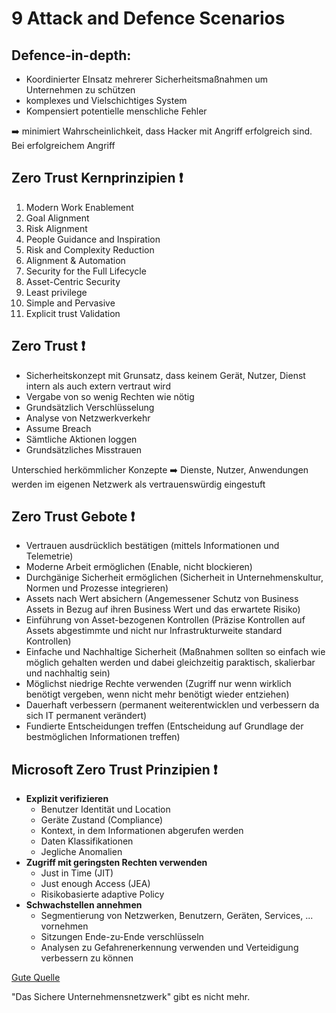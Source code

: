 # 9 Attack and Defence Scenarios

## Defence-in-depth:

- Koordinierter EInsatz mehrerer Sicherheitsmaßnahmen um Unternehmen zu schützen
- komplexes und Vielschichtiges System
- Kompensiert potentielle menschliche Fehler
  
:arrow_right: minimiert Wahrscheinlichkeit, dass Hacker mit Angriff erfolgreich sind. 
Bei erfolgreichem Angriff

## Zero Trust Kernprinzipien :exclamation:

1. Modern Work Enablement
2. Goal Alignment
3. Risk Alignment
4. People Guidance and Inspiration
5. Risk and Complexity Reduction
6. Alignment & Automation
7. Security for the Full Lifecycle
8. Asset-Centric Security
9. Least privilege
10. Simple and Pervasive
11. Explicit trust Validation

## Zero Trust :exclamation:

- Sicherheitskonzept mit Grunsatz, dass keinem Gerät, Nutzer, Dienst intern als auch extern vertraut wird
- Vergabe von so wenig Rechten wie nötig
- Grundsätzlich Verschlüsselung
- Analyse von Netzwerkverkehr
- Assume Breach
- Sämtliche Aktionen loggen
- Grundsätzliches Misstrauen

Unterschied herkömmlicher Konzepte :arrow_right: Dienste, Nutzer, Anwendungen werden im eigenen Netzwerk als vertrauenswürdig eingestuft

## Zero Trust Gebote :exclamation:

- Vertrauen ausdrücklich bestätigen (mittels Informationen und Telemetrie)
- Moderne Arbeit ermöglichen (Enable, nicht blockieren)
- Durchgänige Sicherheit ermöglichen (Sicherheit in Unternehmenskultur, Normen und Prozesse integrieren)
- Assets nach Wert absichern (Angemessener Schutz von Business Assets in Bezug auf ihren Business Wert und das erwartete Risiko)
- Einführung von Asset-bezogenen Kontrollen (Präzise Kontrollen auf Assets abgestimmte und nicht nur Infrastrukturweite standard Kontrollen)
- Einfache und Nachhaltige Sicherheit (Maßnahmen sollten so einfach wie möglich gehalten werden und dabei gleichzeitig paraktisch, skalierbar und nachhaltig sein)
- Möglichst niedrige Rechte verwenden (Zugriff nur wenn wirklich benötigt vergeben, wenn nicht mehr benötigt wieder entziehen)
- Dauerhaft verbessern (permanent weiterentwicklen und verbessern da sich IT permanent verändert)
- Fundierte Entscheidungen treffen (Entscheidung auf Grundlage der bestmöglichen Informationen treffen)

## Microsoft Zero Trust Prinzipien :exclamation:

- **Explizit verifizieren**
  - Benutzer Identität und Location
  - Geräte Zustand (Compliance)
  - Kontext, in dem Informationen abgerufen werden
  - Daten Klassifikationen
  - Jegliche Anomalien
- **Zugriff mit geringsten Rechten verwenden**
  - Just in Time (JIT)
  - Just enough Access (JEA)
  - Risikobasierte adaptive Policy
- **Schwachstellen annehmen**
  - Segmentierung von Netzwerken, Benutzern, Geräten, Services, ... vornehmen
  - Sitzungen Ende-zu-Ende verschlüsseln
  - Analysen zu Gefahrenerkennung verwenden und Verteidigung verbessern zu können

[Gute Quelle](https://www.security-insider.de/was-ist-ein-zero-trust-modell-a-752389/)


"Das Sichere Unternehmensnetzwerk" gibt es nicht mehr. 